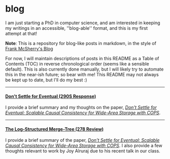 # blog
I am just starting a PhD in computer science, and am interested in keeping my
writings in an accessible, ''blog-able'' format, and this is my first attempt
at that!

**Note**: This is a repository for blog-like posts in markdown, in the style of
[Frank McSherry's Blog](https://github.com/frankmcsherry/blog)

For now, I will maintain descriptions of posts in this README as a Table of
Contents (TOC) in reverse chronological order (seems like a sensible default).
This is also currently done manually, but I will likely try to automate this in
the near-ish future; so bear with me! This README may not always be kept up to
date, but I'll do my best :)

---

#### [Don't Settle for Eventual (290S Response)](https://github.com/Drin/blog/blob/master/posts/by-date/2018-10-15.md)
I provide a brief summary and my thoughts on the paper, [*Don't Settle for
Eventual: Scalable Causal Consistency for Wide-Area Storage with
COPS*][paper-pdf-dontsettle].


[paper-pdf-dontsettle]: https://www.cs.cmu.edu/~dga/papers/cops-sosp2011.pdf

----

#### [The Log-Structured Merge-Tree (278 Review)](https://github.com/Drin/blog/blob/master/posts/by-date/2018-10-14.md)
I provide a brief summary of the paper, [*Don't Settle for Eventual: Scalable
Causal Consistency for Wide-Area Storage with COPS*][paper-pdf-lsmtree]. I also
provide a few thoughts relevant to work by Joy Alruraj due to his recent talk
in our class.


[paper-pdf-dontsettle]: https://www.cs.cmu.edu/~dga/papers/cops-sosp2011.pdf
[paper-pdf-lsmtree]: http://db.cs.berkeley.edu/cs286/papers/lsm-acta1996.pdf
